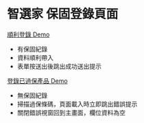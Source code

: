 # 智選家 保固登錄頁面

[順利登錄 Demo](https://coolbahuang.github.io/warranty/)

* 有保固紀錄
* 資料順利帶入
* 表單按送出後跳出成功送出提示


 
[登錄已過保產品 Demo](https://coolbahuang.github.io/warranty/error.html)

* 無保固紀錄
* 掃描過保條碼，頁面載入時立即跳出錯誤提示
* 關閉錯誤視窗回到主畫面，欄位資料為空


